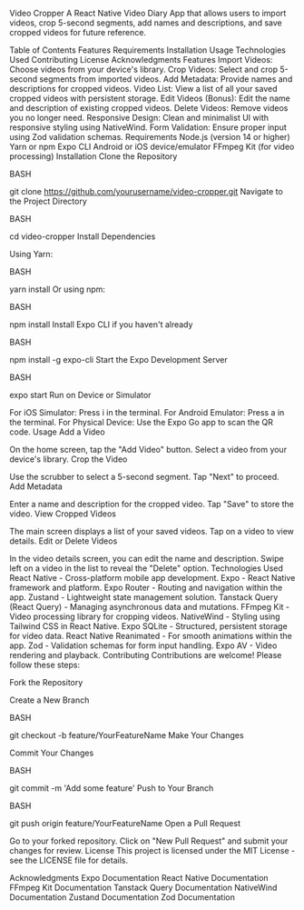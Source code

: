 
Video Cropper
A React Native Video Diary App that allows users to import videos, crop 5-second segments, add names and descriptions, and save cropped videos for future reference.

Table of Contents
Features
Requirements
Installation
Usage
Technologies Used
Contributing
License
Acknowledgments
Features
Import Videos: Choose videos from your device's library.
Crop Videos: Select and crop 5-second segments from imported videos.
Add Metadata: Provide names and descriptions for cropped videos.
Video List: View a list of all your saved cropped videos with persistent storage.
Edit Videos (Bonus): Edit the name and description of existing cropped videos.
Delete Videos: Remove videos you no longer need.
Responsive Design: Clean and minimalist UI with responsive styling using NativeWind.
Form Validation: Ensure proper input using Zod validation schemas.
Requirements
Node.js (version 14 or higher)
Yarn or npm
Expo CLI
Android or iOS device/emulator
FFmpeg Kit (for video processing)
Installation
Clone the Repository

BASH

git clone https://github.com/yourusername/video-cropper.git
Navigate to the Project Directory

BASH

cd video-cropper
Install Dependencies

Using Yarn:

BASH

yarn install
Or using npm:

BASH

npm install
Install Expo CLI if you haven't already

BASH

npm install -g expo-cli
Start the Expo Development Server

BASH

expo start
Run on Device or Simulator

For iOS Simulator: Press i in the terminal.
For Android Emulator: Press a in the terminal.
For Physical Device: Use the Expo Go app to scan the QR code.
Usage
Add a Video

On the home screen, tap the "Add Video" button.
Select a video from your device's library.
Crop the Video

Use the scrubber to select a 5-second segment.
Tap "Next" to proceed.
Add Metadata

Enter a name and description for the cropped video.
Tap "Save" to store the video.
View Cropped Videos

The main screen displays a list of your saved videos.
Tap on a video to view details.
Edit or Delete Videos

In the video details screen, you can edit the name and description.
Swipe left on a video in the list to reveal the "Delete" option.
Technologies Used
React Native - Cross-platform mobile app development.
Expo - React Native framework and platform.
Expo Router - Routing and navigation within the app.
Zustand - Lightweight state management solution.
Tanstack Query (React Query) - Managing asynchronous data and mutations.
FFmpeg Kit - Video processing library for cropping videos.
NativeWind - Styling using Tailwind CSS in React Native.
Expo SQLite - Structured, persistent storage for video data.
React Native Reanimated - For smooth animations within the app.
Zod - Validation schemas for form input handling.
Expo AV - Video rendering and playback.
Contributing
Contributions are welcome! Please follow these steps:

Fork the Repository

Create a New Branch

BASH

git checkout -b feature/YourFeatureName
Make Your Changes

Commit Your Changes

BASH

git commit -m 'Add some feature'
Push to Your Branch

BASH

git push origin feature/YourFeatureName
Open a Pull Request

Go to your forked repository.
Click on "New Pull Request" and submit your changes for review.
License
This project is licensed under the MIT License - see the LICENSE file for details.

Acknowledgments
Expo Documentation
React Native Documentation
FFmpeg Kit Documentation
Tanstack Query Documentation
NativeWind Documentation
Zustand Documentation
Zod Documentation
